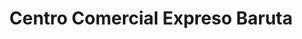 ---
title: "Centro Comercial Expreso Baruta"
url: /caracas/centro-comercial-expreso-baruta/
shop: centro comercial
---